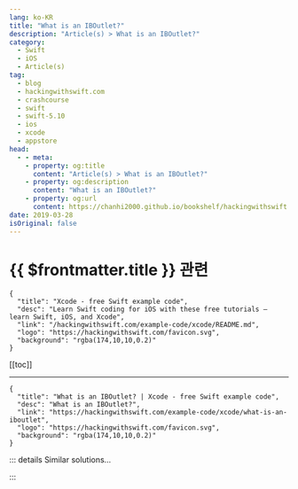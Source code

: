 ```yaml
---
lang: ko-KR
title: "What is an IBOutlet?"
description: "Article(s) > What is an IBOutlet?"
category:
  - Swift
  - iOS
  - Article(s)
tag: 
  - blog
  - hackingwithswift.com
  - crashcourse
  - swift
  - swift-5.10
  - ios
  - xcode
  - appstore
head:
  - - meta:
    - property: og:title
      content: "Article(s) > What is an IBOutlet?"
    - property: og:description
      content: "What is an IBOutlet?"
    - property: og:url
      content: https://chanhi2000.github.io/bookshelf/hackingwithswift.com/example-code/xcode/what-is-an-iboutlet.html
date: 2019-03-28
isOriginal: false
---
```


# {{ $frontmatter.title }} 관련

```component VPCard
{
  "title": "Xcode - free Swift example code",
  "desc": "Learn Swift coding for iOS with these free tutorials – learn Swift, iOS, and Xcode",
  "link": "/hackingwithswift.com/example-code/xcode/README.md",
  "logo": "https://hackingwithswift.com/favicon.svg",
  "background": "rgba(174,10,10,0.2)"
}
```

[[toc]]

---

```component VPCard
{
  "title": "What is an IBOutlet? | Xcode - free Swift example code",
  "desc": "What is an IBOutlet?",
  "link": "https://hackingwithswift.com/example-code/xcode/what-is-an-iboutlet",
  "logo": "https://hackingwithswift.com/favicon.svg",
  "background": "rgba(174,10,10,0.2)"
}
```

<!-- TODO: 작성 -->

<!-- 
When you connect your storyboard to your code Xcode inserts two special markers: `@IBAction` and `@IBOutlet`. Both of these effectively do nothing when you build your app, but they are still important because Xcode uses them to understand which of your properties and methods are relevant to Interface Builder.

In the case of `@IBOutlet`, this is a connection from an Interface Builder user interface component – e.g. a `UIButton` – to a property in a view controller or other piece of Swift code. To the left of the code you should see a black circle with a ring around it, which is Xcode’s visual confirmation that a given `@IBOutlet` has an active connection.

If you’re using the assistant editor with IB in one pane and your code in the other, you can hover over that circle with your mouse pointer to see the UI component highlighted.

-->

::: details Similar solutions…

<!-- 
/example-code/system/how-to-make-tappable-links-in-nsattributedstring">How to make tappable links in NSAttributedString 
/example-code/uikit/how-to-create-custom-menus-using-uimenucontroller">How to create custom menus using UIMenuController 
/example-code/location/how-to-find-directions-using-mkmapview-and-mkdirectionsrequest">How to find directions using MKMapView and MKDirections.Request</a>
-->

:::

